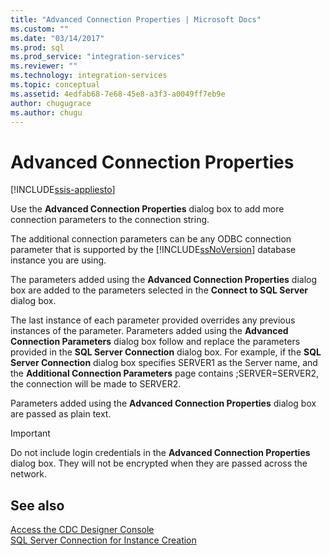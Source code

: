 ```yaml
---
title: "Advanced Connection Properties | Microsoft Docs"
ms.custom: ""
ms.date: "03/14/2017"
ms.prod: sql
ms.prod_service: "integration-services"
ms.reviewer: ""
ms.technology: integration-services
ms.topic: conceptual
ms.assetid: 4edfab68-7e68-45e8-a3f3-a0049ff7eb9e
author: chugugrace
ms.author: chugu
---
```

# Advanced Connection Properties

[!INCLUDE[ssis-appliesto](../../includes/ssis-appliesto-ssvrpluslinux-asdb-asdw-xxx.md)]


  Use the **Advanced Connection Properties** dialog box to add more connection parameters to the connection string.  
  
 The additional connection parameters can be any ODBC connection parameter that is supported by the [!INCLUDE[ssNoVersion](../../includes/ssnoversion-md.md)] database instance you are using.  
  
 The parameters added using the **Advanced Connection Properties** dialog box are added to the parameters selected in the **Connect to SQL Server** dialog box.  
  
 The last instance of each parameter provided overrides any previous instances of the parameter. Parameters added using the **Advanced Connection Parameters** dialog box follow and replace the parameters provided in the **SQL Server Connection** dialog box. For example, if the **SQL Server Connection** dialog box specifies SERVER1 as the Server name, and the **Additional Connection Parameters** page contains ;SERVER=SERVER2, the connection will be made to SERVER2.  
  
 Parameters added using the **Advanced Connection Properties** dialog box are passed as plain text.  
  
> [!IMPORTANT]  
>  Do not include login credentials in the **Advanced Connection Properties** dialog box. They will not be encrypted when they are passed across the network.  
  
## See also  
 [Access the CDC Designer Console](../../integration-services/change-data-capture/access-the-cdc-designer-console.md)   
 [SQL Server Connection for Instance Creation](../../integration-services/change-data-capture/sql-server-connection-for-instance-creation.md)  
  
  
